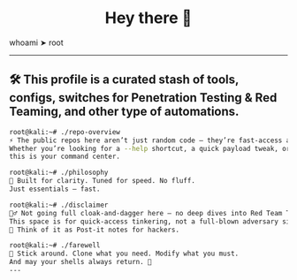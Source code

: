 <h1 align="center">Hey there 👋</h1>

whoami ➤ root


---

🛠️ This profile is a curated stash of tools, configs, switches for 
**Penetration Testing** & **Red Teaming**, and other type of automations.
---

```bash
root@kali:~# ./repo-overview
⚡ The public repos here aren’t just random code — they’re fast-access arsenals.
Whether you’re looking for a --help shortcut, a quick payload tweak, or a config reference...
this is your command center.

root@kali:~# ./philosophy
🧠 Built for clarity. Tuned for speed. No fluff.
Just essentials — fast.

root@kali:~# ./disclaimer
🕵️‍♂️ Not going full cloak-and-dagger here — no deep dives into Red Team TTPs, infra setups, or how to make your C2 look like a weather app.
This space is for quick-access tinkering, not a full-blown adversary simulation manual.
📎 Think of it as Post-it notes for hackers.

root@kali:~# ./farewell
💾 Stick around. Clone what you need. Modify what you must.
And may your shells always return. 🐚
---
